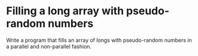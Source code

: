 # Filling a long array with pseudo-random numbers
Write a program that fills an array of longs with pseudo-random numbers in a parallel and non-parallel fashion.